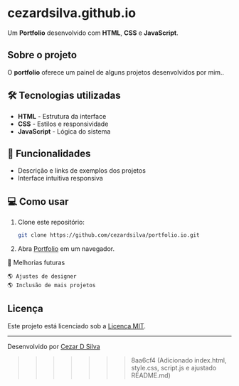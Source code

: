 # cezardsilva.github.io

Um **Portfolio** desenvolvido com **HTML**, **CSS** e **JavaScript**.

## Sobre o projeto

O **portfolio** oferece um painel de alguns projetos desenvolvidos por mim..

## 🛠 Tecnologias utilizadas

- **HTML** - Estrutura da interface
- **CSS** - Estilos e responsividade
- **JavaScript** - Lógica do sistema

## 📌 Funcionalidades

- Descrição e links de exemplos dos projetos
- Interface intuitiva responsiva

## 💻 Como usar

1. Clone este repositório:
   ```sh
   git clone https://github.com/cezardsilva/portfolio.io.git

2. Abra [Portfolio](https://cezardsilva/portfolio.github.io) em um navegador.


📌 Melhorias futuras

    🌎 Ajustes de designer
    🌎 Inclusão de mais projetos

## Licença

Este projeto está licenciado sob a [Licença MIT](LICENSE).


---
Desenvolvido por [Cezar D Silva](https://github.com/cezardsilva)
>>>>>>> 8aa6cf4 (Adicionado index.html, style.css, script.js e ajustado README.md)
